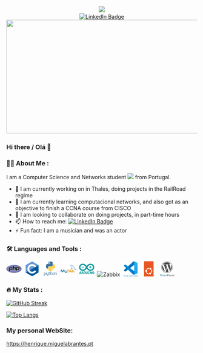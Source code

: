 <div id="header" align="center">
  <img src="https://media.giphy.com/media/v1.Y2lkPTc5MGI3NjExaGdpc3duZHJzeHdzdWw1NmNyZHR0Y3dnbGlvOXp6ZGFsYzJiNmp2YyZlcD12MV9pbnRlcm5hbF9naWZfYnlfaWQmY3Q9cw/jdPMeyv9rn0hZHh8n9/giphy.gif" width="100"/>
</div>
<div id="badges" align="center">
  <a href="https://www.linkedin.com/in/henriquesampayoabrantes/">
    <img src="https://img.shields.io/badge/LinkedIn-blue?style=for-the-badge&logo=linkedin&logoColor=white" alt="LinkedIn Badge"/>
  </a>
</div>


<div align="center">
  <img src="https://media.giphy.com/media/dWesBcTLavkZuG35MI/giphy.gif" width="600" height="300"/>
</div>

### Hi there / Olá 👋

### :man_technologist: About Me :
I am a Computer Science and Networks student <img src="https://media.giphy.com/media/WUlplcMpOCEmTGBtBW/giphy.gif" width="30"> from Portugal.

- 🔭 I am currently working on in Thales, doing projects in the RailRoad regime
- 🌱 I am currently learning computacional networks, and also got as an objective to finish a CCNA course from CISCO
- 👯 I am looking to collaborate on doing projects, in part-time hours
- 📫 How to reach me: <a href="https://www.linkedin.com/in/henriquesampayoabrantes/">
    <img src="https://img.shields.io/badge/LinkedIn-blue?style=for-the-badge&logo=linkedin&logoColor=white" alt="LinkedIn Badge"/>
  </a>
- ⚡ Fun fact: I am a musician and was an actor


### :hammer_and_wrench: Languages and Tools :
<div>
  <img src="https://github.com/devicons/devicon/blob/master/icons/php/php-original.svg" title="PHP" alt="PHP" width="40" height="40"/>&nbsp
  <img src="https://github.com/devicons/devicon/blob/master/icons/c/c-original.svg" title="C Programming Language" alt="C" width="40" height="40"/>&nbsp
  <img src="https://github.com/devicons/devicon/blob/master/icons/python/python-original-wordmark.svg" title="Python" alt="Python" width="40" height="40"/>&nbsp
  <img src="https://github.com/devicons/devicon/blob/master/icons/mysql/mysql-original-wordmark.svg" title="Python" alt="Python" width="40" height="40"/>&nbsp
  <img src="https://github.com/devicons/devicon/blob/master/icons/arduino/arduino-original-wordmark.svg" title="Arduino IDE" alt="Arduino" width="40" height="40"/>&nbsp
  <img src="https://github.com/Bolofofopt/Bolofofopt/assets/145719526/0db2415d-f951-424a-90a8-a2a1e0a7c966" title="Zabbix" alt="Zabbix" width="40" height="40"/>&nbsp
  <img src="https://github.com/devicons/devicon/blob/master/icons/vscode/vscode-original-wordmark.svg" title="VSCodex" alt="VSCode" width="40" height="40"/>&nbsp
  <img src="https://github.com/devicons/devicon/blob/master/icons/ubuntu/ubuntu-original.svg" title="Ubuntu" alt="Ubuntu" width="40" height="40"/>&nbsp
  <img src="https://github.com/devicons/devicon/blob/master/icons/wordpress/wordpress-original.svg" title="WordPress" alt="WordPress" width="40" height="40"/>&nbsp
</div>



### :fire: My Stats :
[![GitHub Streak](https://github-readme-streak-stats.herokuapp.com?user=Bolofofopt&theme=dark&mode=weekly)](https://git.io/streak-stats)

[![Top Langs](https://github-readme-stats.vercel.app/api/top-langs/?username=Bolofofopt&theme=dark)](https://github.com/anuraghazra/github-readme-stats)


### My personal WebSite:

https://henrique.miguelabrantes.pt
